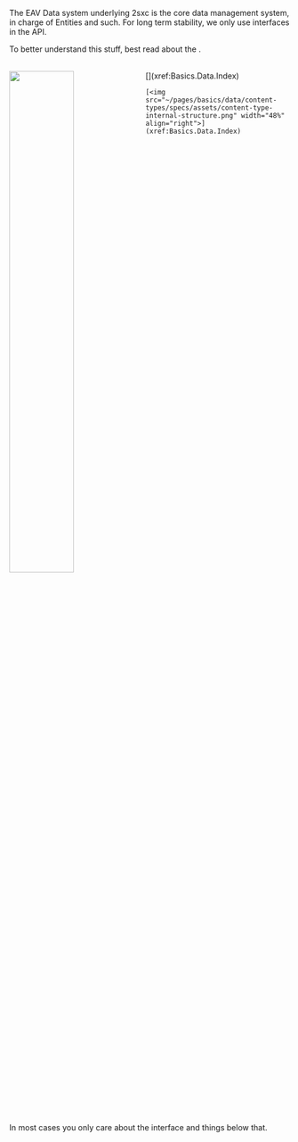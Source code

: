 ﻿---
uid: ToSic.Eav.Data
---

The EAV Data system underlying 2sxc is the core data management system, in charge of Entities and such. For long term stability, we only use interfaces in the API. 

To better understand this stuff, best read about the [](xref:Basics.Data.Index).

<br>

<div style="display: inline-block;">
	[<img src="~/pages/basics/data/entities/specs/assets/entity.png" width="48%" align="left">](xref:Basics.Data.Index)

	[<img src="~/pages/basics/data/content-types/specs/assets/content-type-internal-structure.png" width="48%" align="right">](xref:Basics.Data.Index)
</div>

<br>

In most cases you only care about the [](xref:ToSic.Eav.Data.IEntity) interface and things below that.
